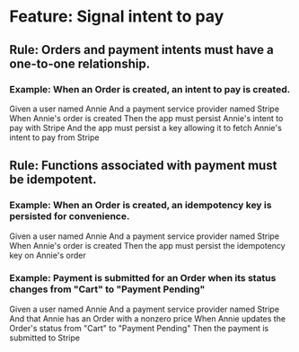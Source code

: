# Feature: Signal intent to pay

## Rule: Orders and payment intents must have a one-to-one relationship.

### Example: When an Order is created, an intent to pay is created.

  Given a user named Annie
  And a payment service provider named Stripe
  When Annie's order is created
  Then the app must persist Annie's intent to pay with Stripe
  And the app must persist a key allowing it to fetch Annie's intent to pay from Stripe

## Rule: Functions associated with payment must be idempotent.

### Example: When an Order is created, an idempotency key is persisted for convenience.

  Given a user named Annie
  And a payment service provider named Stripe
  When Annie's order is created
  Then the app must persist the idempotency key on Annie's order

### Example: Payment is submitted for an Order when its status changes from "Cart" to "Payment Pending"

  Given a user named Annie
  And a payment service provider named Stripe
  And that Annie has an Order with a nonzero price
  When Annie updates the Order's status from "Cart" to "Payment Pending"
  Then the payment is submitted to Stripe
